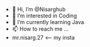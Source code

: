 - 👋 Hi, I’m @Nisarghub
- 👀 I’m interested in Coding 
- 🌱 I’m currently learning Java
- 📫 How to reach me ...
- mr.nisarg.27 <-- my insta

<!---
Nisarghub/Nisarghub is a ✨ special ✨ repository because its `README.md` (this file) appears on your GitHub profile.
You can click the Preview link to take a look at your changes.
--->
